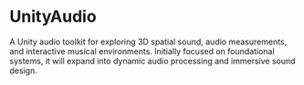 # UnityAudio
A Unity audio toolkit for exploring 3D spatial sound, audio measurements, and interactive musical environments. Initially focused on foundational systems, it will expand into dynamic audio processing and immersive sound design.
